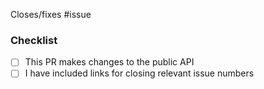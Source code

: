 <!-- Please link relevant issue numbers or provide context for this change -->
Closes/fixes #issue

### Checklist

- [ ] This PR makes changes to the public API <!-- was the API report (docs/oidc-client-ts.api.md) updated by this PR? -->
- [ ] I have included links for closing relevant issue numbers
